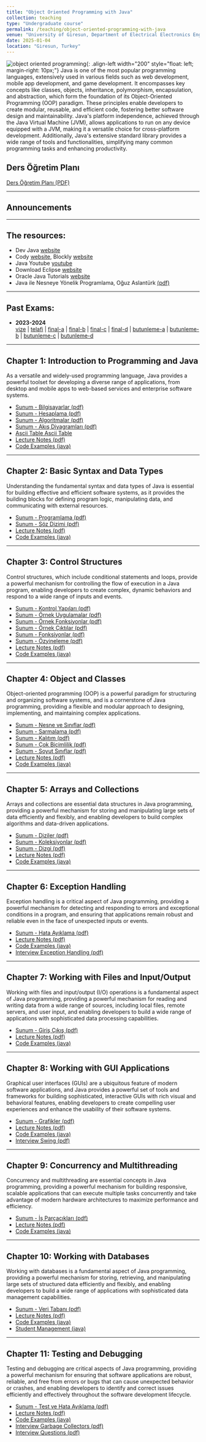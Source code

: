 ```yaml
---
title: "Object Oriented Programming with Java"
collection: teaching
type: "Undergraduate course"
permalink: /teaching/object-oriented-programming-with-java
venue: "University of Giresun, Department of Electrical Electronics Engineering"
date: 2025-01-04
location: "Giresun, Turkey"
---
```


![object oriented programming](/images/teaching/object-oriented-course-i.webp){: .align-left width="200" style="float: left; margin-right: 10px;"} 
Java is one of the most popular programming languages, extensively used in various fields such as web development, mobile app development, and game development. It encompasses key concepts like classes, objects, inheritance, polymorphism, encapsulation, and abstraction, which form the foundation of its Object-Oriented Programming (OOP) paradigm. These principles enable developers to create modular, reusable, and efficient code, fostering better software design and maintainability. Java's platform independence, achieved through the Java Virtual Machine (JVM), allows applications to run on any device equipped with a JVM, making it a versatile choice for cross-platform development. Additionally, Java's extensive standard library provides a wide range of tools and functionalities, simplifying many common programming tasks and enhancing productivity.

## Ders Öğretim Planı
[Ders Öğretim Planı (PDF)](../files/java/slides/Bolum_00_Ders_Ogretim_Planı.pdf)

---

## Announcements

---

## The resources:

* Dev Java [website](https://dev.java/learn/)
* Cody [website](https://f.eba.gov.tr/cody/), Blockly [website](https://blockly.games/)
* Java Youtube [youtube](https://www.youtube.com/java)
* Download Eclipse [website](https://www.eclipse.org/downloads/packages/installer)
* Oracle Java Tutorials [website](https://docs.oracle.com/javase/tutorial/)
* Java ile Nesneye Yönelik Programlama, Oğuz Aslantürk [(pdf)](https://web.cs.hacettepe.edu.tr/~bbm102/misc/java_notes_by_oa.pdf)

---

## Past Exams:

- **2023-2024**  
  [vize](../files/java/slides/2023-2024-java-vize-cevap.pdf) | 
  [telafi](../files/java/slides/2023-2024-java-telafi-cevap.pdf) | 
  [final-a](../files/java/slides/2023-2024-java-final-a-cevap.pdf) | 
  [final-b](../files/java/slides/2023-2024-java-final-b-cevap.pdf) | 
  [final-c](../files/java/slides/2023-2024-java-final-c-cevap.pdf) | 
  [final-d](../files/java/slides/2023-2024-java-final-d-cevap.pdf) | 
  [butunleme-a](../files/java/slides/2023-2024-java-butunleme-a-cevap.pdf) | 
  [butunleme-b](../files/java/slides/2023-2024-java-butunleme-b-cevap.pdf) | 
  [butunleme-c](../files/java/slides/2023-2024-java-butunleme-c-cevap.pdf) | 
  [butunleme-d](../files/java/slides/2023-2024-java-butunleme-d-cevap.pdf)

---

## Chapter 1: Introduction to Programming and Java

As a versatile and widely-used programming language, Java provides a powerful toolset for developing a diverse range of applications, from desktop and mobile apps to web-based services and enterprise software systems.

- [Sunum - Bilgisayarlar (pdf)](../files/java/slides/Bolum_01_Bilgisayarlar.pdf)  
- [Sunum - Hesaplama (pdf)](../files/java/slides/Bolum_01_Hesaplama_Hesaplamali_Dusunme.pdf)  
- [Sunum - Algoritmalar (pdf)](../files/java/slides/Bolum_01_Algoritmalar.pdf)  
- [Sunum - Akış Diyagramları (pdf)](../files/java/slides/Bolum_01_Akis_Diyagramlari.pdf)  
- [Ascii Table Ascii Table](../files/java/slides/Bolum_01_Ascii_Table.html)  
- [Lecture Notes (pdf)](../files/java/Chapter_01_Introduction.pdf)  
- [Code Examples (java)](https://github.com/sercankulcu/object-oriented-programming-java/tree/main/Ders01/src)

---

## Chapter 2: Basic Syntax and Data Types

Understanding the fundamental syntax and data types of Java is essential for building effective and efficient software systems, as it provides the building blocks for defining program logic, manipulating data, and communicating with external resources.

- [Sunum - Programlama (pdf)](../files/java/slides/Bolum_02_Programlama.pdf)  
- [Sunum - Söz Dizimi (pdf)](../files/java/slides/Bolum_02_Soz_Dizimi_Kurallari.pdf)  
- [Lecture Notes (pdf)](../files/java/Chapter_02_Basic_Syntax_and_Data_Types.pdf)  
- [Code Examples (java)](https://github.com/sercankulcu/object-oriented-programming-java/tree/main/Ders02/src)

---

## Chapter 3: Control Structures

Control structures, which include conditional statements and loops, provide a powerful mechanism for controlling the flow of execution in a Java program, enabling developers to create complex, dynamic behaviors and respond to a wide range of inputs and events.

- [Sunum - Kontrol Yapıları (pdf)](../files/java/slides/Bolum_03_Kontrol_Yapilari.pdf)  
- [Sunum - Örnek Uygulamalar (pdf)](../files/java/slides/Bolum_03_Ornekler.pdf)  
- [Sunum - Örnek Fonksiyonlar (pdf)](../files/java/slides/Bolum_03_Ornek_Fonksiyonlar.pdf)  
- [Sunum - Örnek Çıktılar (pdf)](../files/java/slides/Bolum_03_Ornek_Ciktilar.pdf)  
- [Sunum - Fonksiyonlar (pdf)](../files/java/slides/Bolum_03_Fonksiyonlar.pdf)  
- [Sunum - Özyineleme (pdf)](../files/java/slides/Bolum_03_Ozyineleme.pdf)  
- [Lecture Notes (pdf)](../files/java/Chapter_03_Control_Structures.pdf)  
- [Code Examples (java)](https://github.com/sercankulcu/object-oriented-programming-java/tree/main/Ders03/src)

---

## Chapter 4: Object and Classes

Object-oriented programming (OOP) is a powerful paradigm for structuring and organizing software systems, and is a cornerstone of Java programming, providing a flexible and modular approach to designing, implementing, and maintaining complex applications.

- [Sunum - Nesne ve Sınıflar (pdf)](../files/java/slides/Bolum_04_Nesne_Sinif.pdf)  
- [Sunum - Sarmalama (pdf)](../files/java/slides/Bolum_04_Sarmalama.pdf)  
- [Sunum - Kalıtım (pdf)](../files/java/slides/Bolum_04_Kalitim.pdf)  
- [Sunum - Çok Biçimlilik (pdf)](../files/java/slides/Bolum_04_Cok_Bicimlilik.pdf)  
- [Sunum - Soyut Sınıflar (pdf)](../files/java/slides/Bolum_04_Soyut_Siniflar.pdf)  
- [Lecture Notes (pdf)](../files/java/Chapter_04_Object_Oriented_Programming.pdf)  
- [Code Examples (java)](https://github.com/sercankulcu/object-oriented-programming-java/tree/main/Ders04/src)

---

## Chapter 5: Arrays and Collections

Arrays and collections are essential data structures in Java programming, providing a powerful mechanism for storing and manipulating large sets of data efficiently and flexibly, and enabling developers to build complex algorithms and data-driven applications.

- [Sunum - Diziler (pdf)](../files/java/slides/Bolum_05_Diziler.pdf)  
- [Sunum - Koleksiyonlar (pdf)](../files/java/slides/Bolum_05_Koleksiyonlar.pdf)  
- [Sunum - Dizgi (pdf)](../files/java/slides/Bolum_05_Dizgi.pdf)  
- [Lecture Notes (pdf)](../files/java/Chapter_05_Arrays_And_Collections.pdf)  
- [Code Examples (java)](https://github.com/sercankulcu/object-oriented-programming-java/tree/main/Ders05/src)

---

## Chapter 6: Exception Handling

Exception handling is a critical aspect of Java programming, providing a powerful mechanism for detecting and responding to errors and exceptional conditions in a program, and ensuring that applications remain robust and reliable even in the face of unexpected inputs or events.

- [Sunum - Hata Ayıklama (pdf)](../files/java/slides/Bolum_06_Hata_Ayiklama.pdf)  
- [Lecture Notes (pdf)](../files/java/Chapter_06_Exception_Handling.pdf)  
- [Code Examples (java)](https://github.com/sercankulcu/object-oriented-programming-java/tree/main/Ders06/src)  
- [Interview Exception Handling (pdf)](../files/java/Chapter_06_Interview_Exception_Handling.pdf)

---

## Chapter 7: Working with Files and Input/Output

Working with files and input/output (I/O) operations is a fundamental aspect of Java programming, providing a powerful mechanism for reading and writing data from a wide range of sources, including local files, remote servers, and user input, and enabling developers to build a wide range of applications with sophisticated data processing capabilities.

- [Sunum - Giriş Çıkış (pdf)](../files/java/slides/Bolum_07_Giris_Cikis.pdf)  
- [Lecture Notes (pdf)](../files/java/Chapter_07_Working_With_Files_And_Input_Output.pdf)  
- [Code Examples (java)](https://github.com/sercankulcu/object-oriented-programming-java/tree/main/Ders07/src)

---

## Chapter 8: Working with GUI Applications

Graphical user interfaces (GUIs) are a ubiquitous feature of modern software applications, and Java provides a powerful set of tools and frameworks for building sophisticated, interactive GUIs with rich visual and behavioral features, enabling developers to create compelling user experiences and enhance the usability of their software systems.

- [Sunum - Grafikler (pdf)](../files/java/slides/Bolum_08_Grafikler.pdf)  
- [Lecture Notes (pdf)](../files/java/Chapter_08_Working_With_GUI_Applications.pdf)  
- [Code Examples (java)](https://github.com/sercankulcu/object-oriented-programming-java/tree/main/Ders08/src)  
- [Interview Swing (pdf)](../files/java/Chapter_08_Interview_Swing.pdf)

---

## Chapter 9: Concurrency and Multithreading

Concurrency and multithreading are essential concepts in Java programming, providing a powerful mechanism for building responsive, scalable applications that can execute multiple tasks concurrently and take advantage of modern hardware architectures to maximize performance and efficiency.

- [Sunum - İş Parçacıkları (pdf)](../files/java/slides/Bolum_09_Is_Parcaciklari.pdf)  
- [Lecture Notes (pdf)](../files/java/Chapter_09_Concurrency_And_Multithreading.pdf)  
- [Code Examples (java)](https://github.com/sercankulcu/object-oriented-programming-java/tree/main/Ders09/src)

---

## Chapter 10: Working with Databases

Working with databases is a fundamental aspect of Java programming, providing a powerful mechanism for storing, retrieving, and manipulating large sets of structured data efficiently and flexibly, and enabling developers to build a wide range of applications with sophisticated data management capabilities.

- [Sunum - Veri Tabanı (pdf)](../files/java/slides/Bolum_10_Veri_Tabani.pdf)  
- [Lecture Notes (pdf)](../files/java/Chapter_10_Working_With_Databases.pdf)  
- [Code Examples (java)](https://github.com/sercankulcu/object-oriented-programming-java/tree/main/Ders10/src)  
- [Student Management (java)](https://github.com/sercankulcu/StudentManagement)

---

## Chapter 11: Testing and Debugging

Testing and debugging are critical aspects of Java programming, providing a powerful mechanism for ensuring that software applications are robust, reliable, and free from errors or bugs that can cause unexpected behavior or crashes, and enabling developers to identify and correct issues efficiently and effectively throughout the software development lifecycle.

- [Sunum - Test ve Hata Ayıklama (pdf)](../files/java/slides/Bolum_11_Test.pdf)  
- [Lecture Notes (pdf)](../files/java/Chapter_11_Testing_And_Debugging.pdf)  
- [Code Examples (java)](https://github.com/sercankulcu/object-oriented-programming-java/tree/main/Ders11/src)  
- [Interview Garbage Collectors (pdf)](../files/java/Interview_Garbage_Collectors.pdf)  
- [Interview Questions (pdf)](../files/java/Interview_Questions.pdf)
